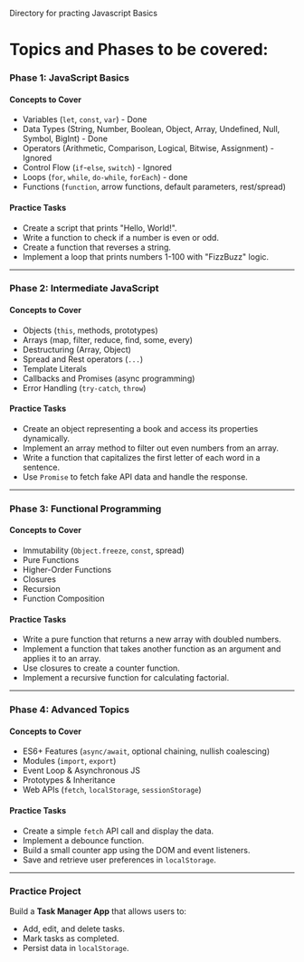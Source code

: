 Directory for practing Javascript Basics

# Topics and Phases to be covered:


### **Phase 1: JavaScript Basics**
#### **Concepts to Cover**
- Variables (`let`, `const`, `var`) - Done
- Data Types (String, Number, Boolean, Object, Array, Undefined, Null, Symbol, BigInt) - Done
- Operators (Arithmetic, Comparison, Logical, Bitwise, Assignment) - Ignored
- Control Flow (`if`-`else`, `switch`) - Ignored
- Loops (`for`, `while`, `do-while`, `forEach`) - done
- Functions (`function`, arrow functions, default parameters, rest/spread)

#### **Practice Tasks**
- Create a script that prints "Hello, World!".
- Write a function to check if a number is even or odd.
- Create a function that reverses a string.
- Implement a loop that prints numbers 1-100 with "FizzBuzz" logic.

---

### **Phase 2: Intermediate JavaScript**
#### **Concepts to Cover**
- Objects (`this`, methods, prototypes)
- Arrays (map, filter, reduce, find, some, every)
- Destructuring (Array, Object)
- Spread and Rest operators (`...`)
- Template Literals
- Callbacks and Promises (async programming)
- Error Handling (`try-catch`, `throw`)

#### **Practice Tasks**
- Create an object representing a book and access its properties dynamically.
- Implement an array method to filter out even numbers from an array.
- Write a function that capitalizes the first letter of each word in a sentence.
- Use `Promise` to fetch fake API data and handle the response.

---

### **Phase 3: Functional Programming**
#### **Concepts to Cover**
- Immutability (`Object.freeze`, `const`, spread)
- Pure Functions
- Higher-Order Functions
- Closures
- Recursion
- Function Composition

#### **Practice Tasks**
- Write a pure function that returns a new array with doubled numbers.
- Implement a function that takes another function as an argument and applies it to an array.
- Use closures to create a counter function.
- Implement a recursive function for calculating factorial.

---

### **Phase 4: Advanced Topics**
#### **Concepts to Cover**
- ES6+ Features (`async/await`, optional chaining, nullish coalescing)
- Modules (`import`, `export`)
- Event Loop & Asynchronous JS
- Prototypes & Inheritance
- Web APIs (`fetch`, `localStorage`, `sessionStorage`)

#### **Practice Tasks**
- Create a simple `fetch` API call and display the data.
- Implement a debounce function.
- Build a small counter app using the DOM and event listeners.
- Save and retrieve user preferences in `localStorage`.

---

### **Practice Project**
Build a **Task Manager App** that allows users to:
- Add, edit, and delete tasks.
- Mark tasks as completed.
- Persist data in `localStorage`.

